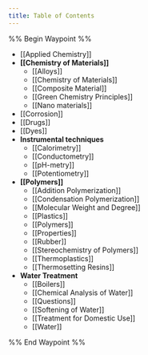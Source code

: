 ```yaml
---
title: Table of Contents
---
```

%% Begin Waypoint %%
- [[Applied Chemistry]]
- **[[Chemistry of Materials]]**
	- [[Alloys]]
	- [[Chemistry of Materials]]
	- [[Composite Material]]
	- [[Green Chemistry Principles]]
	- [[Nano materials]]
- [[Corrosion]]
- [[Drugs]]
- [[Dyes]]
- **Instrumental techniques**
	- [[Calorimetry]]
	- [[Conductometry]]
	- [[pH-metry]]
	- [[Potentiometry]]
- **[[Polymers]]**
	- [[Addition Polymerization]]
	- [[Condensation Polymerization]]
	- [[Molecular Weight and Degree]]
	- [[Plastics]]
	- [[Polymers]]
	- [[Properties]]
	- [[Rubber]]
	- [[Stereochemistry of Polymers]]
	- [[Thermoplastics]]
	- [[Thermosetting Resins]]
- **Water Treatment**
	- [[Boilers]]
	- [[Chemical Analysis of Water]]
	- [[Questions]]
	- [[Softening of Water]]
	- [[Treatment for Domestic Use]]
	- [[Water]]

%% End Waypoint %%